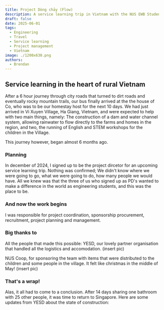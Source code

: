 ```yaml
---
title: Project Dòng chảy (Flow)
description: A service learning trip in Vietnam with the NUS EWB Student Chapter
draft: false
date: 2025-06-01
tags:
  - Engineering
  - Travel
  - Service learning
  - Project management
  - Vietnam
image: ./1200x630.png
authors:
  - Brendan
---
```

## Service learning in the heart of rural Vietnam

After a 6 hour journey through city roads that turned to dirt roads and eventually rocky mountain trails, our bus finally arrived at the the house of Co, who was to be our homestay host for the next 10 days. We had just arrived in Vi Xuyen Village, Ha Giang, Vietnam, and were expected to help with two main things, namely: The construction of a dam and water channel system, allowing rainwater to flow directly to the farms and homes in the region, and two, the running of English and STEM workshops for the children in the Village.

This journey however, began almost 6 months ago.

### Planning

In december of 2024, I signed up to be the project dircetor for an upcoming service learning trip. Nothing was confirmed; We didn't know where we were going to go, what we were going to do, how many people we would have. All we knew was that the three of us who signed up as PD's wanted to make a difference in the world as engineering students, and this was the place to be.

### And now the work begins

I was responsible for project coordination, sponsorship procurement, recruitment, project planning and management.

### Big thanks to

All the people that made this possible: YESD, our lovely partner organisation that handled all the logistics and accomodation. (insert pic)

NUS Coop, for sponsoring the team with items that were distributed to the children and some people in the village. It felt like christmas in the middle of May! (insert pic)

### That's a wrap!

Alas, it all had to come to a conclusion. After 14 days sharing one bathroom with 25 other people, it was time to return to Singapore. Here are some updates from YESD about the state of construction:
